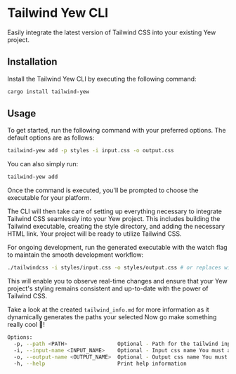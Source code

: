 # Tailwind Yew CLI

Easily integrate the latest version of Tailwind CSS into your existing Yew project.

## Installation 

Install the Tailwind Yew CLI by executing the following command:

```sh
cargo install tailwind-yew
```


## Usage

To get started, run the following command with your preferred options. The default options are as follows:

```sh
tailwind-yew add -p styles -i input.css -o output.css
```

You can also simply run:


```sh
tailwind-yew add
```

Once the command is executed, you'll be prompted to choose the executable for your platform.

The CLI will then take care of setting up everything necessary to integrate Tailwind CSS seamlessly into your Yew project. This includes building the Tailwind executable, creating the style directory, and adding the necessary HTML link. Your project will be ready to utilize Tailwind CSS. 

For ongoing development, run the generated executable with the watch flag to maintain the smooth development workflow:

```sh
./tailwindcss -i styles/input.css -o styles/output.css # or replaces with your input and output directory if you need not pick the defaults
```

This will enable you to observe real-time changes and ensure that your Yew project's styling remains consistent and up-to-date with the power of Tailwind CSS.

Take a look at the created `tailwind_info.md` for more information as it dynamically generates the paths your selected Now go make something really cool 💪!

```sh
Options:
  -p, --path <PATH>                Optional - Path for the tailwind input and output css files [default: styles]
  -i, --input-name <INPUT_NAME>    Optional - Input css name You must add the extension ie. [my_input.css] - [default: input.css]
  -o, --output-name <OUTPUT_NAME>  Optional - Output css name You must add the extension ie. [my_output.css] - [default: output.css]
  -h, --help                       Print help information                    Print help information
```

